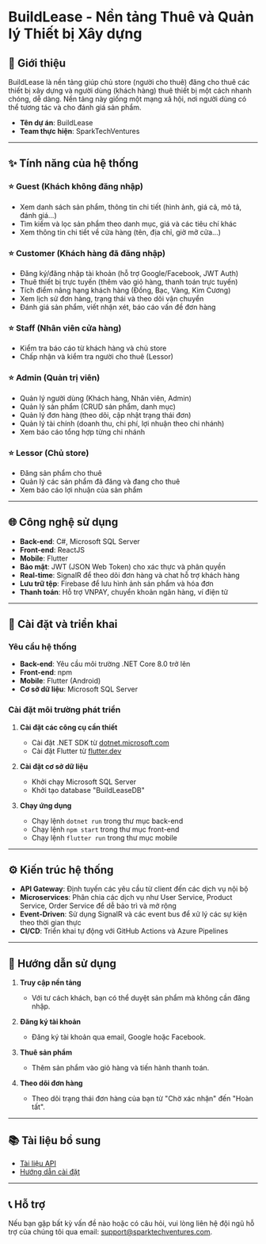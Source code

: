 # BuildLease - Nền tảng Thuê và Quản lý Thiết bị Xây dựng

## 🔧 **Giới thiệu**

BuildLease là nền tảng giúp chủ store (người cho thuê) đăng cho thuê các thiết bị xây dựng và người dùng (khách hàng) thuê thiết bị một cách nhanh chóng, dễ dàng. Nền tảng này giống một mạng xã hội, nơi người dùng có thể tương tác và cho đánh giá sản phẩm.

- **Tên dự án**: BuildLease
- **Team thực hiện**: SparkTechVentures

---

## ✨ **Tính năng của hệ thống**

### ⭐ **Guest (Khách không đăng nhập)**

- Xem danh sách sản phẩm, thông tin chi tiết (hình ảnh, giá cả, mô tả, đánh giá...)
- Tìm kiếm và lọc sản phẩm theo danh mục, giá và các tiêu chí khác
- Xem thông tin chi tiết về cửa hàng (tên, địa chỉ, giờ mở cửa...)

### ⭐ **Customer (Khách hàng đã đăng nhập)**

- Đăng ký/đăng nhập tài khoản (hỗ trợ Google/Facebook, JWT Auth)
- Thuê thiết bị trực tuyến (thêm vào giỏ hàng, thanh toán trực tuyến)
- Tích điểm nâng hạng khách hàng (Đồng, Bạc, Vàng, Kim Cương)
- Xem lịch sử đơn hàng, trạng thái và theo dõi vận chuyển
- Đánh giá sản phẩm, viết nhận xét, báo cáo vấn đề đơn hàng

### ⭐ **Staff (Nhân viên cửa hàng)**

- Kiểm tra báo cáo từ khách hàng và chủ store
- Chấp nhận và kiểm tra người cho thuê (Lessor)

### ⭐ **Admin (Quản trị viên)**

- Quản lý người dùng (Khách hàng, Nhân viên, Admin)
- Quản lý sản phẩm (CRUD sản phẩm, danh mục)
- Quản lý đơn hàng (theo dõi, cập nhật trạng thái đơn)
- Quản lý tài chính (doanh thu, chi phí, lợi nhuận theo chi nhánh)
- Xem báo cáo tổng hợp từng chi nhánh

### ⭐ **Lessor (Chủ store)**

- Đăng sản phẩm cho thuê
- Quản lý các sản phẩm đã đăng và đang cho thuê
- Xem báo cáo lợi nhuận của sản phẩm

---

## 🌐 **Công nghệ sử dụng**

- **Back-end**: C#, Microsoft SQL Server
- **Front-end**: ReactJS
- **Mobile**: Flutter
- **Bảo mật**: JWT (JSON Web Token) cho xác thực và phân quyền
- **Real-time**: SignalR để theo dõi đơn hàng và chat hỗ trợ khách hàng
- **Lưu trữ tệp**: Firebase để lưu hình ảnh sản phẩm và hóa đơn
- **Thanh toán**: Hỗ trợ VNPAY, chuyển khoản ngân hàng, ví điện tử

---

## 📘 **Cài đặt và triển khai**

### **Yêu cầu hệ thống**

- **Back-end**: Yêu cầu môi trường .NET Core 8.0 trở lên
- **Front-end**: npm
- **Mobile**: Flutter (Android)
- **Cơ sở dữ liệu**: Microsoft SQL Server

### **Cài đặt môi trường phát triển**

1. **Cài đặt các công cụ cần thiết**
   - Cài đặt .NET SDK từ [dotnet.microsoft.com](https://dotnet.microsoft.com/download)
   - Cài đặt Flutter từ [flutter.dev](https://flutter.dev/)
   
2. **Cài đặt cơ sở dữ liệu**
   - Khởi chạy Microsoft SQL Server
   - Khởi tạo database "BuildLeaseDB"
   
3. **Chạy ứng dụng**
   - Chạy lệnh `dotnet run` trong thư mục back-end
   - Chạy lệnh `npm start` trong thư mục front-end
   - Chạy lệnh `flutter run` trong thư mục mobile

---

## ⚙️ **Kiến trúc hệ thống**

- **API Gateway**: Định tuyến các yêu cầu từ client đến các dịch vụ nội bộ
- **Microservices**: Phân chia các dịch vụ như User Service, Product Service, Order Service để dễ bảo trì và mở rộng
- **Event-Driven**: Sử dụng SignalR và các event bus để xử lý các sự kiện theo thời gian thực
- **CI/CD**: Triển khai tự động với GitHub Actions và Azure Pipelines

---

## 🚀 **Hướng dẫn sử dụng**

1. **Truy cập nền tảng**
   - Với tư cách khách, bạn có thể duyệt sản phẩm mà không cần đăng nhập.
   
2. **Đăng ký tài khoản**
   - Đăng ký tài khoản qua email, Google hoặc Facebook.
   
3. **Thuê sản phẩm**
   - Thêm sản phẩm vào giỏ hàng và tiến hành thanh toán.
   
4. **Theo dõi đơn hàng**
   - Theo dõi trạng thái đơn hàng của bạn từ "Chờ xác nhận" đến "Hoàn tất".

---

## 📚 **Tài liệu bổ sung**

- [Tài liệu API](https://example.com/api-docs)
- [Hướng dẫn cài đặt](https://example.com/setup-guide)

---

## 📞 **Hỗ trợ**

Nếu bạn gặp bất kỳ vấn đề nào hoặc có câu hỏi, vui lòng liên hệ đội ngũ hỗ trợ của chúng tôi qua email: support@sparktechventures.com.

